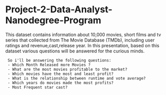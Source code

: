 # Project-2-Data-Analyst-Nanodegree-Program

This dataset contains information about 10,000 movies, short films and tv series that collected from The Movie Database (TMDb), including user ratings and revenue,cast,release year. In this presentation, based on this dataset various questions will be answered for the curious minds.

     So i'll be answering the following questions:
     - Which Month Released more Movies ?
     - What are the most movies profitable to the market?
     - Which movies have the most and least profit?
     - What is the relationship between runtime and vote average?
     - Which years do movies made the most profits?
     - Most Frequent star cast?
